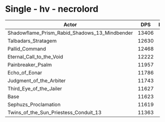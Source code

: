 # Single - hv - necrolord
| Actor | DPS | Increase |
|---|:---:|:---:|
|Shadowflame_Prism_Rabid_Shadows_13_Mindbender|13406|15.34%|
|Talbadars_Stratagem|12630|8.67%|
|Pallid_Command|12468|7.28%|
|Eternal_Call_to_the_Void|12222|5.16%|
|Painbreaker_Psalm|11957|2.88%|
|Echo_of_Eonar|11786|1.41%|
|Judgment_of_the_Arbiter|11743|1.03%|
|Third_Eye_of_the_Jailer|11627|0.04%|
|Base|11623|0.00%|
|Sephuzs_Proclamation|11619|-0.03%|
|Twins_of_the_Sun_Priestess_Conduit_13|11363|-2.23%|
